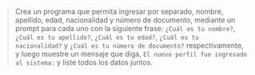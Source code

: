 > Crea un programa que permita ingresar por separado, nombre, apellido, edad, nacionalidad y número de documento, mediante un prompt para cada uno con la siguiente frase: `¿Cuál es tu nombre?`, `¿Cuál es tu apellido?`, `¿Cuál es tu edad?`, `¿Cuál es tu nacionalidad?` y `¿Cuál es tu número de documento?` respectivamente, y luego muestre un mensaje que diga, `El nuevo perfil fue ingresado al sistema:` y liste todos los datos juntos.


<style>
  .mu-browser {
    display: none;
  }
</style>